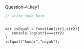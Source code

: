 Question-4_key1


```javascript
// write code here
```

```solution

var isEqual = function(str1,str2){
   console.log(str1===str2)
}
isEqual("kumar","nayak");

```